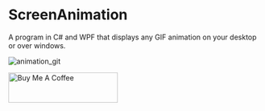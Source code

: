 # ScreenAnimation
A program in C# and WPF that displays any GIF animation on your desktop or over windows.

![animation_git](https://github.com/RonnieXcoder/ScreenAnimation/assets/6543224/49d0224c-4ee5-4445-93fc-b7d5069d49a6)

<a href="https://www.buymeacoffee.com/_RonnieXCoder" target="_blank"><img src="https://cdn.buymeacoffee.com/buttons/v2/default-yellow.png" alt="Buy Me A Coffee" style="height: 60px !important;width: 217px !important;" ></a>
